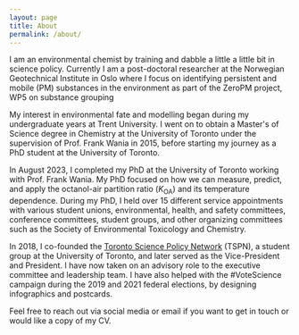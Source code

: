 ```yaml
---
layout: page
title: About
permalink: /about/
---
```


I am an environmental chemist by training and dabble a little a little bit in science policy. Currently I am a post-doctoral researcher at the Norwegian Geotechnical Institute in Oslo where I focus on identifying persistent and mobile (PM) substances in the environment as part of the ZeroPM project, WP5 on substance grouping

My interest in environmental fate and modelling began during my undergraduate years at Trent University. I went on to obtain a  Master's of Science degree in Chemistry at the University of Toronto under the supervision of Prof. Frank Wania in 2015, before starting my journey as a PhD student at the University of Toronto.

In August 2023, I completed my PhD at the University of Toronto working with Prof. Frank Wania. My PhD focused on how we can measure, predict, and apply the octanol-air partition ratio (*K*<sub>OA</sub>) and its temperature dependence. During my PhD, I held over 15 different service appointments with various student unions, environmental, health, and safety committees, conference committees, student groups, and other organizing committees such as the Society of Environmental Toxicology and Chemistry.

In 2018, I co-founded the [Toronto Science Policy Network](https://tspn.ca) (TSPN), a student group at the University of Toronto, and later served as the Vice-President and President. I have now taken on an advisory role to the executive committee and leadership team. I have also helped with the #VoteScience campaign during the 2019 and 2021 federal elections, by designing infographics and postcards. 

Feel free to reach out via social media or email if you want to get in touch or would like a copy of my CV.